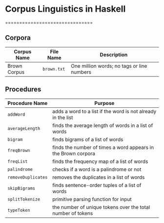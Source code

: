 # Corpus Linguistics in Haskell
===============================

Corpora
-------

| **Corpus Name** | File Name    | Description                             |
| -------------   | ------------ | --------------------------------------- |
| Brown Corpus    | `brown.txt`  | One million words; no tags or line numbers |

Procedures
----------

| **Procedure Name** | Purpose                            | 
| ------------------ | ---------------------------------- | 
| `addWord`          | adds a word to a list if the word is not already in the list |
| `averageLength`    | finds the average length of words in a list of words |
| `bigram`           | finds bigrams of a list of words |
| `freqBrown`        | finds the number of times a word appears in the Brown corpora |
| `freqList`         | finds the frequency map of a list of words |
| `palindrome`       | checks if a word is a palindrome or not |
| `removeDuplicates` | removes the duplicates in a list of words |
| `skipBigrams`      | finds sentence-order tuples of a list of words |
| `splitTokenize`    | primitive parsing function for input |
| `typeToken`        | the number of unique tokens over the total number of tokens |
